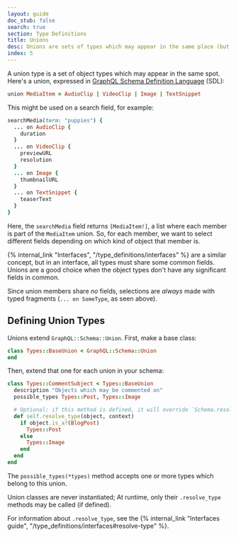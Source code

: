 ```yaml
---
layout: guide
doc_stub: false
search: true
section: Type Definitions
title: Unions
desc: Unions are sets of types which may appear in the same place (but don't share fields).
index: 5
---
```


A union type is a set of object types which may appear in the same spot. Here's a union, expressed in [GraphQL Schema Definition Language](https://graphql.org/learn/schema/#type-language) (SDL):

```ruby
union MediaItem = AudioClip | VideoClip | Image | TextSnippet
```

This might be used on a search field, for example:

```ruby
searchMedia(term: "puppies") {
  ... on AudioClip {
    duration
  }
  ... on VideoClip {
    previewURL
    resolution
  }
  ... on Image {
    thumbnailURL
  }
  ... on TextSnippet {
    teaserText
  }
}
```

Here, the `searchMedia` field returns `[MediaItem!]`, a list where each member is part of the `MediaItem` union. So, for each member, we want to select different fields depending on which kind of object that member is.

{% internal_link "Interfaces", "/type_definitions/interfaces" %} are a similar concept, but in an interface, all types must share some common fields. Unions are a good choice when the object types don't have any significant fields in common.

Since union members share _no_ fields, selections are _always_ made with typed fragments (`... on SomeType`, as seen above).

## Defining Union Types


Unions extend `GraphQL::Schema::Union`. First, make a base class:

```ruby
class Types::BaseUnion < GraphQL::Schema::Union
end
```

Then, extend that one for each union in your schema:

```ruby
class Types::CommentSubject < Types::BaseUnion
  description "Objects which may be commented on"
  possible_types Types::Post, Types::Image

  # Optional: if this method is defined, it will override `Schema.resolve_type`
  def self.resolve_type(object, context)
    if object.is_a?(BlogPost)
      Types::Post
    else
      Types::Image
    end
  end
end
```

The `possible_types(*types)` method accepts one or more types which belong to this union.

Union classes are never instantiated; At runtime, only their `.resolve_type` methods may be called (if defined).

For information about `.resolve_type`, see the {% internal_link "Interfaces guide", "/type_definitions/interfaces#resolve-type" %}.
